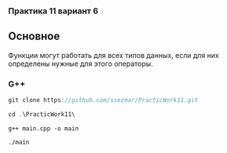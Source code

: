 ### Практика 11 вариант 6

## Основное
Функции могут работать для всех типов данных, если для них определены нужные для этого операторы.

### G++
```cpp
git clone https://github.com/ssezmar/PracticWork11.git
```
```cpp
cd .\PracticWork11\ 
```
```
g++ main.cpp -o main
```
```
./main
```
